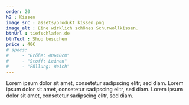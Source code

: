 ```yaml
---
order: 20
h2 : Kissen
image_src : assets/produkt_kissen.png
image_alt : Eine wirklich schönes Schurwollkissen.
btnUrl : tiefschlafen.de
btnText : Shop besuchen
price : 40€
# specs:
#     - "Größe: 40x40cm"
#     - "Stoff: Leinen"
#     - "Füllung: Weich"
---
```

Lorem ipsum dolor sit amet, consetetur sadipscing elitr, sed diam.
Lorem ipsum dolor sit amet, consetetur sadipscing elitr, sed diam.
Lorem ipsum dolor sit amet, consetetur sadipscing elitr, sed diam.